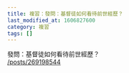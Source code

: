 ```yaml
---
title: 複習：發問：基督徒如何看待前世經歷？
last_modified_at: 1606827600
category: 複習
tags: []
---
```


<p>發問：基督徒如何看待前世經歷？<br>
<a href="/posts/269198544" target="_blank">/posts/269198544</a></p>

<p>&nbsp;</p>

